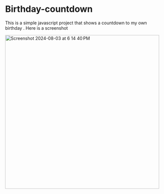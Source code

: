 # Birthday-countdown
This is a simple javascript project that shows a countdown to my own birthday .
Here is a screenshot

<img width="497" alt="Screenshot 2024-08-03 at 6 14 40 PM" src="https://github.com/user-attachments/assets/0307ee21-6234-4595-a29f-8137c967b841">
